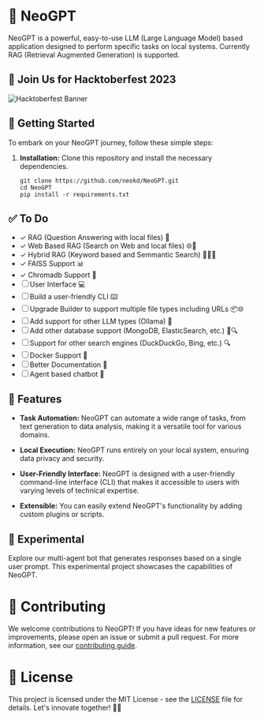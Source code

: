 # 🚀 NeoGPT

NeoGPT is a powerful, easy-to-use LLM (Large Language Model) based application designed to perform specific tasks on local systems. Currently RAG (Retrieval Augmented Generation) is supported.

## 🎉 Join Us for Hacktoberfest 2023
![Hacktoberfest Banner](./readme.png)

## 🚀 Getting Started

To embark on your NeoGPT journey, follow these simple steps:

1. **Installation:** Clone this repository and install the necessary dependencies.


   ```
   git clone https://github.com/neokd/NeoGPT.git
   cd NeoGPT
   pip install -r requirements.txt
    ```

## ✅ To Do
- ✓ RAG (Question Answering with local files) 📂
- ✓ Web Based RAG (Search on Web and local files) 🌐📂
- ✓ Hybrid RAG (Keyword based and Semmantic Search) 🕵️‍♂️📂
- ✓ FAISS Support 📊
- ✓ Chromadb Support 🎵
- ☐ User Interface 💻
- ☐ Build a user-friendly CLI ⌨️
- ☐ Upgrade Builder to support multiple file types including URLs 📦🌐
- ☐ Add support for other LLM types (Ollama) 🧠
- ☐ Add other database support (MongoDB, ElasticSearch, etc.) 📁🔍
- ☐ Support for other search engines (DuckDuckGo, Bing, etc.) 🔍
- ☐ Docker Support 🐳
- ☐ Better Documentation 📖
- ☐ Agent based chatbot 🤖

## 🌟 Features

- **Task Automation:** NeoGPT can automate a wide range of tasks, from text generation to data analysis, making it a versatile tool for various domains.

- **Local Execution:** NeoGPT runs entirely on your local system, ensuring data privacy and security.

- **User-Friendly Interface:** NeoGPT is designed with a user-friendly command-line interface (CLI) that makes it accessible to users with varying levels of technical expertise.

- **Extensible:** You can easily extend NeoGPT's functionality by adding custom plugins or scripts.

## 🔬 Experimental

Explore our multi-agent bot that generates responses based on a single user prompt. This experimental project showcases the capabilities of NeoGPT.


# 👥 Contributing
We welcome contributions to NeoGPT! If you have ideas for new features or improvements, please open an issue or submit a pull request. For more information, see our [contributing guide](CONTRIBUTING.md).

# 📄 License
This project is licensed under the MIT License - see the [LICENSE](LICENSE) file for details. Let's innovate together! 🤖✨